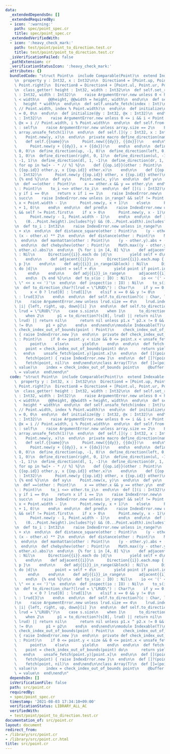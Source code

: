 ```yaml
---
data:
  _extendedDependsOn: []
  _extendedRequiredBy:
  - icon: ':warning:'
    path: spec/point_spec.cr
    title: spec/point_spec.cr
  _extendedVerifiedWith:
  - icon: ':heavy_check_mark:'
    path: test/point/point_to_direction.test.cr
    title: test/point/point_to_direction.test.cr
  _isVerificationFailed: false
  _pathExtension: cr
  _verificationStatusIcon: ':heavy_check_mark:'
  attributes: {}
  bundledCode: "struct Point\n  include Comparable(Point)\n  extend Indexable(Point)\n\
    \n  property y : Int32, x : Int32\n\n  Direction4 = [Point.up, Point.left, Point.down,\
    \ Point.right]\n  Direction8 = Direction4 + [Point.ul, Point.ur, Point.dl, Point.dr]\n\
    \n  class_getter! height : Int32, width : Int32\n\n  def self.set_range(height\
    \ : Int32, width : Int32)\n    raise ArgumentError.new unless 0 < height && 0\
    \ < width\n    @@height, @@width = height, width\n  end\n\n  def self.size\n \
    \   height * width\n  end\n\n  def self.unsafe_fetch(index : Int)\n    Point.new(index\
    \ // Point.width, index % Point.width)\n  end\n\n  def initialize\n    @y, @x\
    \ = 0, 0\n  end\n\n  def initialize(@y : Int32, @x : Int32)\n  end\n\n  def initialize(i\
    \ : Int32)\n    raise ArgumentError.new unless 0 <= i && i < Point.size\n    @y,\
    \ @x = i // Point.width, i % Point.width\n  end\n\n  def self.from(array : Array(Int32))\
    \ : self\n    raise ArgumentError.new unless array.size == 2\n    Point.new(array.unsafe_fetch(0),\
    \ array.unsafe_fetch(1))\n  end\n\n  def self.[](y : Int32, x : Int32) : self\n\
    \    Point.new(y, x)\n  end\n\n  private macro define_direction(name, dy, dx)\n\
    \    def self.{{name}}\n      Point.new({{dy}}, {{dx}})\n    end\n\n    def {{name}}\n\
    \      Point.new(y + {{dy}}, x + {{dx}})\n    end\n  end\n\n  define_direction(zero,\
    \ 0, 0)\n  define_direction(up, -1, 0)\n  define_direction(left, 0, -1)\n  define_direction(down,\
    \ 1, 0)\n  define_direction(right, 0, 1)\n  define_direction(ul, -1, -1)\n  define_direction(ur,\
    \ -1, 1)\n  define_direction(dl, 1, -1)\n  define_direction(dr, 1, 1)\n\n  {%\
    \ for op in %w[+ - * // %] %}\n    def {{op.id}}(other : Point)\n      Point.new(y\
    \ {{op.id}} other.y, x {{op.id}} other.x)\n    end\n\n    def {{op.id}}(other\
    \ : Int32)\n      Point.new(y {{op.id}} other, x {{op.id}} other)\n    end\n \
    \ {% end %}\n\n  def xy\n    Point.new(x, y)\n  end\n\n  def yx\n    self\n  end\n\
    \n  def ==(other : Point)\n    x == other.x && y == other.y\n  end\n\n  def <=>(other\
    \ : Point)\n    to_i <=> other.to_i\n  end\n\n  def [](i : Int32)\n    return\
    \ y if i == 0\n    return x if i == 1\n    raise IndexError.new\n  end\n\n  def\
    \ succ\n    raise IndexError.new unless in_range? && self != Point.last\n    if\
    \ x < Point.width - 1\n      Point.new(y, x + 1)\n    else\n      Point.new(y\
    \ + 1, 0)\n    end\n  end\n\n  def pred\n    raise IndexError.new unless in_range?\
    \ && self != Point.first\n    if x > 0\n      Point.new(y, x - 1)\n    else\n\
    \      Point.new(y - 1, Point.width - 1)\n    end\n  end\n\n  def in_range?\n\
    \    (0...Point.height).includes?(y) && (0...Point.width).includes?(x)\n  end\n\
    \n  def to_i : Int32\n    raise IndexError.new unless in_range?\n    y * Point.width\
    \ + x\n  end\n\n  def distance_square(other : Point)\n    (y - other.y) ** 2 +\
    \ (x - other.x) ** 2\n  end\n\n  def distance(other : Point)\n    Math.sqrt(distance_square(other))\n\
    \  end\n\n  def manhattan(other : Point)\n    (y - other.y).abs + (x - other.x).abs\n\
    \  end\n\n  def chebyshev(other : Point)\n    Math.max((y - other.y).abs, (x -\
    \ other.x).abs)\n  end\n\n  {% for i in [4, 8] %}\n    def adjacent{{i}}(&block)\
    \ : Nil\n      Direction{{i}}.each do |d|\n        yield self + d\n      end\n\
    \    end\n\n    def adjacent{{i}}\n      Direction{{i}}.each.map { |p| self +\
    \ p }\n    end\n\n    def adj{{i}}_in_range(&block) : Nil\n      Direction{{i}}.each\
    \ do |d|\n        point = self + d\n        yield point if point.in_range?\n \
    \     end\n    end\n\n    def adj{{i}}_in_range\n      adjacent{{i}}.select(&.in_range?)\n\
    \    end\n  {% end %}\n\n  def to_s(io : IO) : Nil\n    io << '(' << y << \",\
    \ \" << x << ')'\n  end\n\n  def inspect(io : IO) : Nil\n    to_s(io)\n  end\n\
    \n  def to_direction_char?(lrud = \"LRUD\") : Char?\n    if y == 0 && x != 0\n\
    \      x < 0 ? lrud[0] : lrud[1]\n    elsif x == 0 && y != 0\n      y < 0 ? lrud[2]\
    \ : lrud[3]\n    end\n  end\n\n  def self.to_direction?(c : Char, lrud = \"LRUD\"\
    )\n    raise ArgumentError.new unless lrud.size == 4\n    lrud.index(c).try {\
    \ |i| {left, right, up, down}[i] }\n  end\n\n  def self.to_direction?(s : String,\
    \ lrud = \"LRUD\")\n    case s.size\n    when 1\n      to_direction?(s[0], lrud)\n\
    \    when 2\n      p1 = to_direction?(s[0], lrud) || return nil\n      p2 = to_direction?(s[1],\
    \ lrud) || return nil\n      return nil unless p1.x ^ p2.x != 0 && p1.y ^ p2.y\
    \ != 0\n      p1 + p2\n    end\n  end\nend\n\nmodule Indexable(T)\n  private def\
    \ check_index_out_of_bounds(point : Point)\n    check_index_out_of_bounds(point)\
    \ { raise IndexError.new }\n  end\n\n  private def check_index_out_of_bounds(point\
    \ : Point)\n    if 0 <= point.y < size && 0 <= point.x < unsafe_fetch(point.y).size\n\
    \      point\n    else\n      yield\n    end\n  end\n\n  def fetch(point : Point)\n\
    \    point = check_index_out_of_bounds(point) do\n      return yield point\n \
    \   end\n    unsafe_fetch(point.y)[point.x]\n  end\n\n  def [](point : Point)\n\
    \    fetch(point) { raise IndexError.new }\n  end\n\n  def []?(point : Point)\n\
    \    fetch(point, nil)\n  end\nend\n\nclass Array(T)\n  def []=(point : Point,\
    \ value)\n    index = check_index_out_of_bounds point\n    @buffer[index.y][index.x]\
    \ = value\n  end\nend\n"
  code: "struct Point\n  include Comparable(Point)\n  extend Indexable(Point)\n\n\
    \  property y : Int32, x : Int32\n\n  Direction4 = [Point.up, Point.left, Point.down,\
    \ Point.right]\n  Direction8 = Direction4 + [Point.ul, Point.ur, Point.dl, Point.dr]\n\
    \n  class_getter! height : Int32, width : Int32\n\n  def self.set_range(height\
    \ : Int32, width : Int32)\n    raise ArgumentError.new unless 0 < height && 0\
    \ < width\n    @@height, @@width = height, width\n  end\n\n  def self.size\n \
    \   height * width\n  end\n\n  def self.unsafe_fetch(index : Int)\n    Point.new(index\
    \ // Point.width, index % Point.width)\n  end\n\n  def initialize\n    @y, @x\
    \ = 0, 0\n  end\n\n  def initialize(@y : Int32, @x : Int32)\n  end\n\n  def initialize(i\
    \ : Int32)\n    raise ArgumentError.new unless 0 <= i && i < Point.size\n    @y,\
    \ @x = i // Point.width, i % Point.width\n  end\n\n  def self.from(array : Array(Int32))\
    \ : self\n    raise ArgumentError.new unless array.size == 2\n    Point.new(array.unsafe_fetch(0),\
    \ array.unsafe_fetch(1))\n  end\n\n  def self.[](y : Int32, x : Int32) : self\n\
    \    Point.new(y, x)\n  end\n\n  private macro define_direction(name, dy, dx)\n\
    \    def self.{{name}}\n      Point.new({{dy}}, {{dx}})\n    end\n\n    def {{name}}\n\
    \      Point.new(y + {{dy}}, x + {{dx}})\n    end\n  end\n\n  define_direction(zero,\
    \ 0, 0)\n  define_direction(up, -1, 0)\n  define_direction(left, 0, -1)\n  define_direction(down,\
    \ 1, 0)\n  define_direction(right, 0, 1)\n  define_direction(ul, -1, -1)\n  define_direction(ur,\
    \ -1, 1)\n  define_direction(dl, 1, -1)\n  define_direction(dr, 1, 1)\n\n  {%\
    \ for op in %w[+ - * // %] %}\n    def {{op.id}}(other : Point)\n      Point.new(y\
    \ {{op.id}} other.y, x {{op.id}} other.x)\n    end\n\n    def {{op.id}}(other\
    \ : Int32)\n      Point.new(y {{op.id}} other, x {{op.id}} other)\n    end\n \
    \ {% end %}\n\n  def xy\n    Point.new(x, y)\n  end\n\n  def yx\n    self\n  end\n\
    \n  def ==(other : Point)\n    x == other.x && y == other.y\n  end\n\n  def <=>(other\
    \ : Point)\n    to_i <=> other.to_i\n  end\n\n  def [](i : Int32)\n    return\
    \ y if i == 0\n    return x if i == 1\n    raise IndexError.new\n  end\n\n  def\
    \ succ\n    raise IndexError.new unless in_range? && self != Point.last\n    if\
    \ x < Point.width - 1\n      Point.new(y, x + 1)\n    else\n      Point.new(y\
    \ + 1, 0)\n    end\n  end\n\n  def pred\n    raise IndexError.new unless in_range?\
    \ && self != Point.first\n    if x > 0\n      Point.new(y, x - 1)\n    else\n\
    \      Point.new(y - 1, Point.width - 1)\n    end\n  end\n\n  def in_range?\n\
    \    (0...Point.height).includes?(y) && (0...Point.width).includes?(x)\n  end\n\
    \n  def to_i : Int32\n    raise IndexError.new unless in_range?\n    y * Point.width\
    \ + x\n  end\n\n  def distance_square(other : Point)\n    (y - other.y) ** 2 +\
    \ (x - other.x) ** 2\n  end\n\n  def distance(other : Point)\n    Math.sqrt(distance_square(other))\n\
    \  end\n\n  def manhattan(other : Point)\n    (y - other.y).abs + (x - other.x).abs\n\
    \  end\n\n  def chebyshev(other : Point)\n    Math.max((y - other.y).abs, (x -\
    \ other.x).abs)\n  end\n\n  {% for i in [4, 8] %}\n    def adjacent{{i}}(&block)\
    \ : Nil\n      Direction{{i}}.each do |d|\n        yield self + d\n      end\n\
    \    end\n\n    def adjacent{{i}}\n      Direction{{i}}.each.map { |p| self +\
    \ p }\n    end\n\n    def adj{{i}}_in_range(&block) : Nil\n      Direction{{i}}.each\
    \ do |d|\n        point = self + d\n        yield point if point.in_range?\n \
    \     end\n    end\n\n    def adj{{i}}_in_range\n      adjacent{{i}}.select(&.in_range?)\n\
    \    end\n  {% end %}\n\n  def to_s(io : IO) : Nil\n    io << '(' << y << \",\
    \ \" << x << ')'\n  end\n\n  def inspect(io : IO) : Nil\n    to_s(io)\n  end\n\
    \n  def to_direction_char?(lrud = \"LRUD\") : Char?\n    if y == 0 && x != 0\n\
    \      x < 0 ? lrud[0] : lrud[1]\n    elsif x == 0 && y != 0\n      y < 0 ? lrud[2]\
    \ : lrud[3]\n    end\n  end\n\n  def self.to_direction?(c : Char, lrud = \"LRUD\"\
    )\n    raise ArgumentError.new unless lrud.size == 4\n    lrud.index(c).try {\
    \ |i| {left, right, up, down}[i] }\n  end\n\n  def self.to_direction?(s : String,\
    \ lrud = \"LRUD\")\n    case s.size\n    when 1\n      to_direction?(s[0], lrud)\n\
    \    when 2\n      p1 = to_direction?(s[0], lrud) || return nil\n      p2 = to_direction?(s[1],\
    \ lrud) || return nil\n      return nil unless p1.x ^ p2.x != 0 && p1.y ^ p2.y\
    \ != 0\n      p1 + p2\n    end\n  end\nend\n\nmodule Indexable(T)\n  private def\
    \ check_index_out_of_bounds(point : Point)\n    check_index_out_of_bounds(point)\
    \ { raise IndexError.new }\n  end\n\n  private def check_index_out_of_bounds(point\
    \ : Point)\n    if 0 <= point.y < size && 0 <= point.x < unsafe_fetch(point.y).size\n\
    \      point\n    else\n      yield\n    end\n  end\n\n  def fetch(point : Point)\n\
    \    point = check_index_out_of_bounds(point) do\n      return yield point\n \
    \   end\n    unsafe_fetch(point.y)[point.x]\n  end\n\n  def [](point : Point)\n\
    \    fetch(point) { raise IndexError.new }\n  end\n\n  def []?(point : Point)\n\
    \    fetch(point, nil)\n  end\nend\n\nclass Array(T)\n  def []=(point : Point,\
    \ value)\n    index = check_index_out_of_bounds point\n    @buffer[index.y][index.x]\
    \ = value\n  end\nend\n"
  dependsOn: []
  isVerificationFile: false
  path: src/point.cr
  requiredBy:
  - spec/point_spec.cr
  timestamp: '2021-08-03 17:34:10+09:00'
  verificationStatus: LIBRARY_ALL_AC
  verifiedWith:
  - test/point/point_to_direction.test.cr
documentation_of: src/point.cr
layout: document
redirect_from:
- /library/src/point.cr
- /library/src/point.cr.html
title: src/point.cr
---
```

